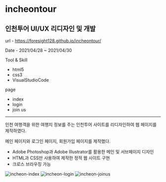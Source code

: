 # incheontour
## 인천투어 UI/UX 리디자인 및 개발

url - https://foresight128.github.io/incheontour/

Date - 2021/04/28 ~ 2021/04/30

Tool & Skill
- html5
- css3
- VisualStudioCode


page
- index
- login
- join us

* * *

인천 여행객을 위한 여행지 정보를 주는 인천투어 사이트를 리디자인하여 웹 페이지를 제작하였다. 

메인 페이지와 로그인 페이지, 회원가입 페이지를 제작했다. 

- Adobe Photoshop과 Adobe Illustrator를 활용한 메인 및 서브페이지 디자인
- HTML과 CSS만 사용하여 제작한 정적 웹 사이트 구현
- 크로스 브라우징 가능

![incheon-index](https://user-images.githubusercontent.com/89468282/131608398-59139d2c-0531-4e75-abd9-5b4fe87d7211.png)
![incheon-login](https://user-images.githubusercontent.com/89468282/131608412-af5ff876-2767-4b1e-8460-e807842e0d95.png)
![incheon-joinus](https://user-images.githubusercontent.com/89468282/131608419-ebdbdd05-b2b6-42fe-bc59-f590e65e6240.png)

